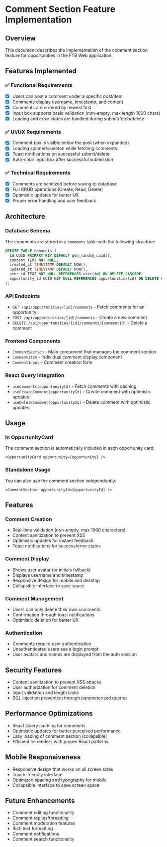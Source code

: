 # Comment Section Feature Implementation

## Overview
This document describes the implementation of the comment section feature for opportunities in the FTB Web application.

## Features Implemented

### ✅ Functional Requirements
- [x] Users can post a comment under a specific post/item
- [x] Comments display username, timestamp, and content
- [x] Comments are ordered by newest first
- [x] Input box supports basic validation (non-empty, max length 1000 chars)
- [x] Loading and error states are handled during submit/fetch/delete

### ✅ UI/UX Requirements
- [x] Comment box is visible below the post (when expanded)
- [x] Loading spinner/skeleton while fetching comments
- [x] Toast notifications on successful submit/delete
- [x] Auto-clear input box after successful submission

### ✅ Technical Requirements
- [x] Comments are sanitized before saving to database
- [x] Full CRUD operations (Create, Read, Delete)
- [x] Optimistic updates for better UX
- [x] Proper error handling and user feedback

## Architecture

### Database Schema
The comments are stored in a `comments` table with the following structure:
```sql
CREATE TABLE comments (
  id UUID PRIMARY KEY DEFAULT gen_random_uuid(),
  content TEXT NOT NULL,
  created_at TIMESTAMP DEFAULT NOW(),
  updated_at TIMESTAMP DEFAULT NOW(),
  user_id TEXT NOT NULL REFERENCES user(id) ON DELETE CASCADE,
  opportunity_id UUID NOT NULL REFERENCES opportunities(id) ON DELETE CASCADE
);
```

### API Endpoints
- `GET /api/opportunities/[id]/comments` - Fetch comments for an opportunity
- `POST /api/opportunities/[id]/comments` - Create a new comment
- `DELETE /api/opportunities/[id]/comments/[commentId]` - Delete a comment

### Frontend Components
- `CommentSection` - Main component that manages the comment section
- `CommentItem` - Individual comment display component
- `CommentInput` - Comment creation form

### React Query Integration
- `useComments(opportunityId)` - Fetch comments with caching
- `useCreateComment(opportunityId)` - Create comment with optimistic updates
- `useDeleteComment(opportunityId)` - Delete comment with optimistic updates

## Usage

### In OpportunityCard
The comment section is automatically included in each opportunity card:

```tsx
<OpportunityCard opportunity={opportunity} />
```

### Standalone Usage
You can also use the comment section independently:

```tsx
<CommentSection opportunityId={opportunityId} />
```

## Features

### Comment Creation
- Real-time validation (non-empty, max 1000 characters)
- Content sanitization to prevent XSS
- Optimistic updates for instant feedback
- Toast notifications for success/error states

### Comment Display
- Shows user avatar (or initials fallback)
- Displays username and timestamp
- Responsive design for mobile and desktop
- Collapsible interface to save space

### Comment Management
- Users can only delete their own comments
- Confirmation through toast notifications
- Optimistic deletion for better UX

### Authentication
- Comments require user authentication
- Unauthenticated users see a login prompt
- User avatars and names are displayed from the auth session

## Security Features
- Content sanitization to prevent XSS attacks
- User authorization for comment deletion
- Input validation and length limits
- SQL injection prevention through parameterized queries

## Performance Optimizations
- React Query caching for comments
- Optimistic updates for better perceived performance
- Lazy loading of comment section (collapsible)
- Efficient re-renders with proper React patterns

## Mobile Responsiveness
- Responsive design that works on all screen sizes
- Touch-friendly interface
- Optimized spacing and typography for mobile
- Collapsible interface to save screen space

## Future Enhancements
- Comment editing functionality
- Comment replies/threading
- Comment moderation features
- Rich text formatting
- Comment notifications
- Comment search functionality
